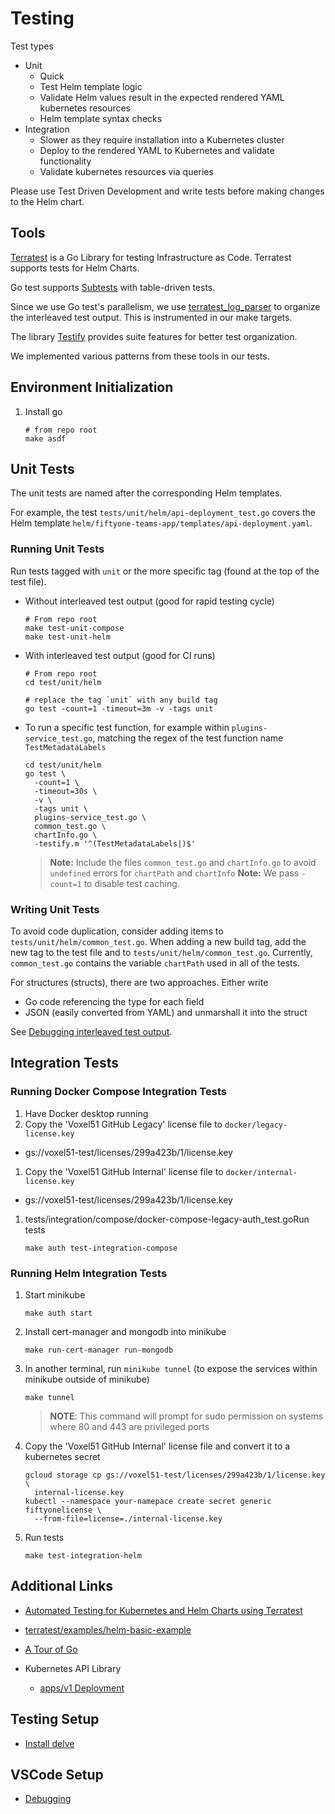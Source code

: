 # Testing

Test types

* Unit
  * Quick
  * Test Helm template logic
  * Validate Helm values result in the expected rendered YAML kubernetes resources
  * Helm template syntax checks
* Integration
  * Slower as they require installation into a Kubernetes cluster
  * Deploy to the rendered YAML to Kubernetes and validate functionality
  * Validate kubernetes resources via queries

Please use Test Driven Development and write tests
before making changes to the Helm chart.

## Tools

[Terratest](https://terratest.gruntwork.io/docs/#getting-started)
is a Go Library for testing Infrastructure as Code.
Terratest supports tests for Helm Charts.

Go test supports
[Subtests](https://go.dev/blog/subtests)
with table-driven tests.

Since we use Go test's parallelism, we use
[terratest_log_parser](https://terratest.gruntwork.io/docs/testing-best-practices/debugging-interleaved-test-output/)
to organize the interleaved test output.
This is instrumented in our make targets.

The library
[Testify](https://github.com/stretchr/testify)
provides suite features for better test organization.

We implemented various patterns from these tools in our tests.

## Environment Initialization

1. Install go

    ```shell
    # from repo root
    make asdf
    ```

## Unit Tests

The unit tests are named after the corresponding Helm templates.

For example, the test
`tests/unit/helm/api-deployment_test.go`
covers the Helm template
`helm/fiftyone-teams-app/templates/api-deployment.yaml`.

### Running Unit Tests

Run tests tagged with `unit` or the more specific
tag (found at the top of the test file).

* Without interleaved test output (good for rapid testing cycle)

    ```shell
    # From repo root
    make test-unit-compose
    make test-unit-helm
    ```

* With interleaved test output (good for CI runs)

    ```shell
    # From repo root
    cd test/unit/helm

    # replace the tag `unit` with any build tag
    go test -count=1 -timeout=3m -v -tags unit
    ```

* To run a specific test function,
  for example within `plugins-service_test.go`,
  matching the regex of the test function name `TestMetadataLabels`

    ```shell
    cd test/unit/helm
    go test \
      -count=1 \
      -timeout=30s \
      -v \
      -tags unit \
      plugins-service_test.go \
      common_test.go \
      chartInfo.go \
      -testify.m '^(TestMetadataLabels|)$'
    ```

    > **Note:** Include the files `common_test.go` and `chartInfo.go`
    > to avoid `undefined` errors for `chartPath` and `chartInfo`
    > **Note:** We pass `-count=1` to disable test caching.

### Writing Unit Tests

To avoid code duplication, consider
adding items to `tests/unit/helm/common_test.go`.
When adding a new build tag, add the new tag to
the test file and to `tests/unit/helm/common_test.go`.
Currently, `common_test.go` contains the
variable `chartPath` used in all of the tests.

For structures (structs), there are two approaches.
Either write

* Go code referencing the type for each field
* JSON (easily converted from YAML) and unmarshall it into the struct

See
[Debugging interleaved test output](https://terratest.gruntwork.io/docs/testing-best-practices/debugging-interleaved-test-output/#installing-the-utility-binaries).

## Integration Tests

### Running Docker Compose Integration Tests

1. Have Docker desktop running
1. Copy the 'Voxel51 GitHub Legacy' license file to `docker/legacy-license.key`

* gs://voxel51-test/licenses/299a423b/1/license.key

1. Copy the 'Voxel51 GitHub Internal' license file to
   `docker/internal-license.key`

* gs://voxel51-test/licenses/299a423b/1/license.key

1. tests/integration/compose/docker-compose-legacy-auth_test.goRun tests

    ```shell
    make auth test-integration-compose
    ```

### Running Helm Integration Tests

1. Start minikube

    ```shell
    make auth start
    ```

1. Install cert-manager and mongodb into minikube

    ```shell
    make run-cert-manager run-mongodb
    ```

1. In another terminal, run `minikube tunnel`
   (to expose the services within minikube outside of minikube)

    ```shell
    make tunnel
    ```

    > **NOTE**: This command will prompt for sudo permission
    > on systems where 80 and 443 are privileged ports

1. Copy the 'Voxel51 GitHub Internal' license file and convert it to a
   kubernetes secret

   ```shell
   gcloud storage cp gs://voxel51-test/licenses/299a423b/1/license.key \
     internal-license.key
   kubectl --namespace your-namepace create secret generic fiftyonelicense \
     --from-file=license=./internal-license.key
   ```

1. Run tests

    ```shell
    make test-integration-helm
    ```

## Additional Links

* [Automated Testing for Kubernetes and Helm Charts using Terratest](https://github.com/gruntwork-io/terratest-helm-testing-example)
* [terratest/examples/helm-basic-example](https://github.com/gruntwork-io/terratest/tree/master/examples/helm-basic-example)

* [A Tour of Go](https://go.dev/tour/)
* Kubernetes API Library
  * [apps/v1 Deployment](https://pkg.go.dev/k8s.io/api/apps/v1#Deployment)

## Testing Setup

* [Install delve](https://github.com/go-delve/delve/tree/master/Documentation/installation)

## VSCode Setup

* [Debugging](https://github.com/golang/vscode-go/wiki/debugging)
